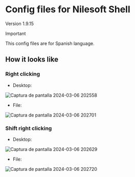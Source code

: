 # Config files for Nilesoft Shell

Version 1.9.15

> [!IMPORTANT]
> This config files are for Spanish language.

## How it looks like

### Right clicking

- Desktop:

![Captura de pantalla 2024-03-06 202558](https://github.com/Scarpy19/NilesoftShellConf/assets/63962989/0bb5cac8-f69d-446d-b7bc-3e809a2bc40e)

- File:

![Captura de pantalla 2024-03-06 202701](https://github.com/Scarpy19/NilesoftShellConf/assets/63962989/a4876540-b76f-4e12-ac04-03a9ca051ae5)

### Shift right clicking

- Desktop:

![Captura de pantalla 2024-03-06 202629](https://github.com/Scarpy19/NilesoftShellConf/assets/63962989/2329cb6c-843d-4c26-9d9b-ca005872566d)

- File:

![Captura de pantalla 2024-03-06 202720](https://github.com/Scarpy19/NilesoftShellConf/assets/63962989/ce59360c-28c1-4b66-833f-4048cd028fb7)
